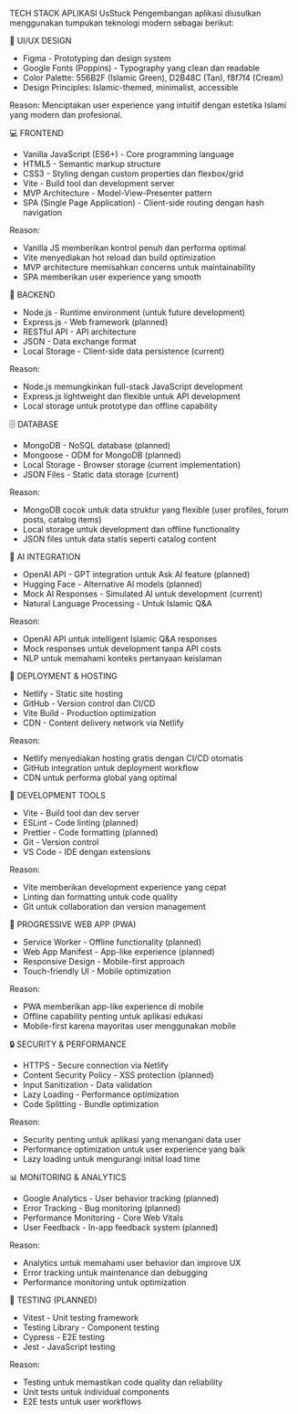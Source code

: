  TECH STACK APLIKASI UsStuck
Pengembangan aplikasi diusulkan menggunakan tumpukan teknologi modern sebagai berikut:

 🎨 UI/UX DESIGN
- Figma - Prototyping dan design system
- Google Fonts (Poppins) - Typography yang clean dan readable
- Color Palette: 556B2F (Islamic Green), D2B48C (Tan), f8f7f4 (Cream)
- Design Principles: Islamic-themed, minimalist, accessible

Reason: Menciptakan user experience yang intuitif dengan estetika Islami yang modern dan profesional.

 💻 FRONTEND
- Vanilla JavaScript (ES6+) - Core programming language
- HTML5 - Semantic markup structure
- CSS3 - Styling dengan custom properties dan flexbox/grid
- Vite - Build tool dan development server
- MVP Architecture - Model-View-Presenter pattern
- SPA (Single Page Application) - Client-side routing dengan hash navigation

Reason: 
- Vanilla JS memberikan kontrol penuh dan performa optimal
- Vite menyediakan hot reload dan build optimization
- MVP architecture memisahkan concerns untuk maintainability
- SPA memberikan user experience yang smooth

 🔧 BACKEND
- Node.js - Runtime environment (untuk future development)
- Express.js - Web framework (planned)
- RESTful API - API architecture
- JSON - Data exchange format
- Local Storage - Client-side data persistence (current)

Reason: 
- Node.js memungkinkan full-stack JavaScript development
- Express.js lightweight dan flexible untuk API development
- Local storage untuk prototype dan offline capability

 🗄️ DATABASE
- MongoDB - NoSQL database (planned)
- Mongoose - ODM for MongoDB (planned)
- Local Storage - Browser storage (current implementation)
- JSON Files - Static data storage (current)

Reason:
- MongoDB cocok untuk data struktur yang flexible (user profiles, forum posts, catalog items)
- Local storage untuk development dan offline functionality
- JSON files untuk data statis seperti catalog content

 🤖 AI INTEGRATION
- OpenAI API - GPT integration untuk Ask AI feature (planned)
- Hugging Face - Alternative AI models (planned)
- Mock AI Responses - Simulated AI untuk development (current)
- Natural Language Processing - Untuk Islamic Q&A

Reason:
- OpenAI API untuk intelligent Islamic Q&A responses
- Mock responses untuk development tanpa API costs
- NLP untuk memahami konteks pertanyaan keislaman

 🚀 DEPLOYMENT & HOSTING
- Netlify - Static site hosting
- GitHub - Version control dan CI/CD
- Vite Build - Production optimization
- CDN - Content delivery network via Netlify

Reason:
- Netlify menyediakan hosting gratis dengan CI/CD otomatis
- GitHub integration untuk deployment workflow
- CDN untuk performa global yang optimal

 🔧 DEVELOPMENT TOOLS
- Vite - Build tool dan dev server
- ESLint - Code linting (planned)
- Prettier - Code formatting (planned)
- Git - Version control
- VS Code - IDE dengan extensions

Reason:
- Vite memberikan development experience yang cepat
- Linting dan formatting untuk code quality
- Git untuk collaboration dan version management

 📱 PROGRESSIVE WEB APP (PWA)
- Service Worker - Offline functionality (planned)
- Web App Manifest - App-like experience (planned)
- Responsive Design - Mobile-first approach
- Touch-friendly UI - Mobile optimization

Reason:
- PWA memberikan app-like experience di mobile
- Offline capability penting untuk aplikasi edukasi
- Mobile-first karena mayoritas user menggunakan mobile

 🔒 SECURITY & PERFORMANCE
- HTTPS - Secure connection via Netlify
- Content Security Policy - XSS protection (planned)
- Input Sanitization - Data validation
- Lazy Loading - Performance optimization
- Code Splitting - Bundle optimization

Reason:
- Security penting untuk aplikasi yang menangani data user
- Performance optimization untuk user experience yang baik
- Lazy loading untuk mengurangi initial load time

 📊 MONITORING & ANALYTICS
- Google Analytics - User behavior tracking (planned)
- Error Tracking - Bug monitoring (planned)
- Performance Monitoring - Core Web Vitals
- User Feedback - In-app feedback system (planned)

Reason:
- Analytics untuk memahami user behavior dan improve UX
- Error tracking untuk maintenance dan debugging
- Performance monitoring untuk optimization

 🧪 TESTING (PLANNED)
- Vitest - Unit testing framework
- Testing Library - Component testing
- Cypress - E2E testing
- Jest - JavaScript testing

Reason:
- Testing untuk memastikan code quality dan reliability
- Unit tests untuk individual components
- E2E tests untuk user workflows
